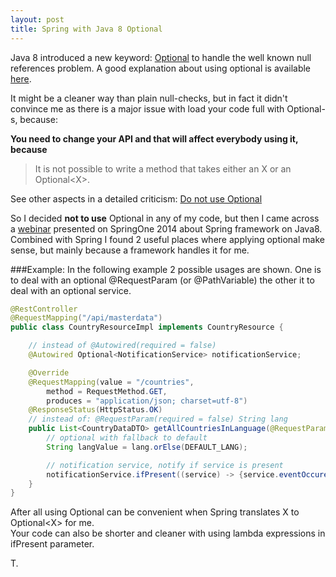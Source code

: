 ```yaml
---
layout: post
title: Spring with Java 8 Optional
---
```


Java 8 introduced a new keyword: <a href="http://docs.oracle.com/javase/8/docs/api/java/util/Optional.html" target="_blank">Optional</a>
to handle the well known null references problem. A good explanation about using optional is available
<a href="http://examples.javacodegeeks.com/core-java/util/optional/java-8-optional-example/" target="_blank">here</a>.

It might be a cleaner way than plain null-checks, but in fact it didn't convince me as there is a major issue with load your code full with Optional-s, because:

<strong>You need to change your API and that will affect everybody using it, because</strong>
<blockquote><p>
  It is not possible to write a method that takes either an X or an Optional&lt;X&gt;.
</p></blockquote>

See other aspects in a detailed criticism: <a href="https://www.voxxed.com/blog/2015/01/embracing-void-6-refined-tricks-dealing-nulls-java/" target="_blank">Do not use Optional</a>

So I decided <strong>not to use</strong> Optional in any of my code, but then I came across a
<a href="http://spring.io/blog/2015/01/14/springone2gx-2014-replay-spring-framework-on-java-8" target="_blank">webinar</a>
presented on SpringOne 2014 about Spring framework on Java8. <br/>
Combined with Spring I found 2 useful places where applying optional make sense,
but mainly because a framework handles it for me.

###Example:
In the following example 2 possible usages are shown. One is to deal with an optional @RequestParam (or @PathVariable)
the other it to deal with an optional service.


```java
@RestController
@RequestMapping("/api/masterdata")
public class CountryResourceImpl implements CountryResource {

    // instead of @Autowired(required = false)
    @Autowired Optional<NotificationService> notificationService;

    @Override
    @RequestMapping(value = "/countries",
        method = RequestMethod.GET,
        produces = "application/json; charset=utf-8")
    @ResponseStatus(HttpStatus.OK)
    // instead of: @RequestParam(required = false) String lang
    public List<CountryDataDTO> getAllCountriesInLanguage(@RequestParam Optional<String> lang) {
        // optional with fallback to default
        String langValue = lang.orElse(DEFAULT_LANG);

        // notification service, notify if service is present
        notificationService.ifPresent((service) -> {service.eventOccured("Language is " +lang);} );  /
    }
}
```

After all using Optional can be convenient when Spring translates X to Optional&lt;X&gt; for me.<br/>
Your code can also be shorter and cleaner with using lambda expressions in ifPresent parameter.

T.